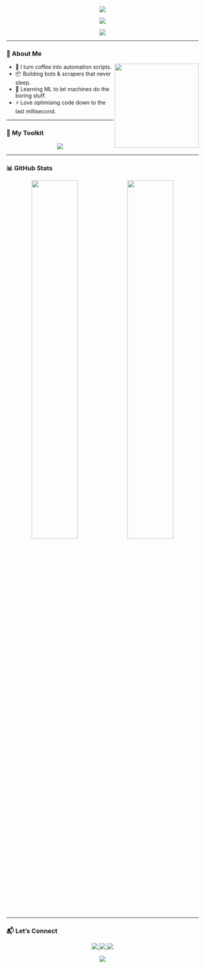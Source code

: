 <!-- ━━━━━━━ MALUKUCYBER – MODERN VIVID ━━━━━━━ -->
<p align="center">
  <img src="https://capsule-render.vercel.app/api?type=rect&color=gradient:06ffa5:01befe&height=180&section=header&text=Malukucyber&fontSize=50&fontColor=ffffff&desc=Web%20%26%20Android%20Craftsman&descAlignY=75"/>
</p>

<p align="center">
  <img src="https://readme-typing-svg.herokuapp.com/?font=Poppins&size=24&duration=2000&center=true&vCenter=true&width=500&lines=Hi!+I'm+Malukucyber;Web+Programmer;Web+Scraping+Addict;Android+Enthusiast&center=true&color=006d77"/>
</p>

<p align="center">
  <a href="https://github.com/malukucyber">
    <img src="https://komarev.com/ghpvc/?username=malukucyber&style=flat-square&color=06ffa5&label=Profile+Views"/>
  </a>
</p>

---

### 👋 About Me
<p align="center">
  <img align="right" width="220" src="https://cdn.dribbble.com/users/1162077/screenshots/3848914/programmer.gif"/>
</p>

- 🔧 I turn coffee into automation scripts.  
- 📦 Building bots & scrapers that never sleep.  
- 🌱 Learning ML to let machines do the boring stuff.  
- ⚡ Love optimising code down to the last millisecond.

---

### 🧰 My Toolkit
<p align="center">
  <img src="https://skillicons.dev/icons?i=js,php,nodejs,kotlin,postgres,docker,githubactions&theme=dark&perline=4"/>
</p>

---

### 📊 GitHub Stats
<p align="center">
  <img src="https://github-readme-stats.vercel.app/api?username=malukucyber&show_icons=true&title_color=06ffa5&icon_color=01befe&text_color=333&bg_color=ffffff00&hide_border=true&ring_color=ff6b6b" width="49%"/>
  <img src="https://github-readme-stats.vercel.app/api/top-langs/?username=malukucyber&layout=compact&title_color=06ffa5&icon_color=01befe&text_color=333&bg_color=ffffff00&hide_border=true&langs_count=6" width="49%"/>
</p>

---

### 📬 Let’s Connect
<p align="center">
  <a href="mailto:malukucyber@gmail.com">
    <img src="https://img.shields.io/badge/Gmail-D14836?style=for-the-badge&logo=gmail&logoColor=white"/>
  </a>
  <a href="https://t.me/malukucyber">
    <img src="https://img.shields.io/badge/Telegram-0088cc?style=for-the-badge&logo=telegram&logoColor=white"/>
  </a>
  <a href="https://instagram.com/malukucyber">
    <img src="https://img.shields.io/badge/Instagram-E4405F?style=for-the-badge&logo=instagram&logoColor=white"/>
  </a>
</p>

<p align="center">
  <img src="https://capsule-render.vercel.app/api?type=waving&color=gradient:01befe:06ffa5&height=100&section=footer"/>
</p>
